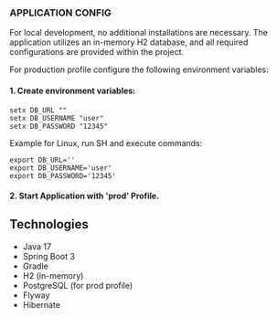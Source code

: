 ### APPLICATION CONFIG

For local development, no additional installations are necessary.
The application utilizes an in-memory H2 database,
and all required configurations are provided within the project.


For production profile configure the following environment variables:

#### 1. Create environment variables:

```
setx DB_URL ""
setx DB_USERNAME "user"
setx DB_PASSWORD "12345"
```

Example for Linux, run SH and execute commands:

```
export DB_URL=''
export DB_USERNAME='user'
export DB_PASSWORD='12345'
```

#### 2. Start Application with 'prod' Profile.

## **Technologies**

- Java 17
- Spring Boot 3
- Gradle
- H2 (in-memory)
- PostgreSQL (for prod profile)
- Flyway
- Hibernate

